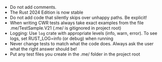 - Do not add comments.
- The Rust 2024 Edition is now stable
- Do not add code that silently skips over unhappy paths. Be explicit!
- When writing CWR tests always take exact examples from the file .me/TestSample.V21 (.me/ is gitignored in project root)
- Logging: Use `log` crate with appropriate levels (info, warn, error). To see logs, set RUST_LOG=info (or debug) when running
- Never change tests to match what the code does. Always ask the user what the right answer should be!
- Put any test files you create in the .me/ folder in the project root